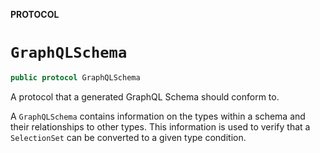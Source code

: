 **PROTOCOL**

# `GraphQLSchema`

```swift
public protocol GraphQLSchema
```

A protocol that a generated GraphQL Schema should conform to.

A `GraphQLSchema` contains information on the types within a schema and their relationships
to other types. This information is used to verify that a `SelectionSet` can be converted to
a given type condition.

